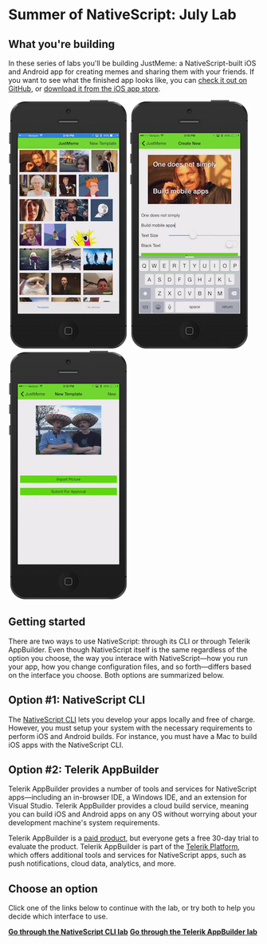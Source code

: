# Summer of NativeScript: July Lab

## What you're building

In these series of labs you'll be building JustMeme: a NativeScript-built iOS and Android app for creating memes and sharing them with your friends. If you want to see what the finished app looks like, you can [check it out on GitHub](https://github.com/NativeScript/sample-JustMeme), or [download it from the iOS app store](https://itunes.apple.com/us/app/justmeme/id989340374?mt=8).

![](ss.png)
![](ss2.png)
![](ss3.png)

## Getting started

There are two ways to use NativeScript: through its CLI or through Telerik AppBuilder. Even though NativeScript itself is the same regardless of the option you choose, the way you interace with NativeScript—how you run your app, how you change configuration files, and so forth—differs based on the interface you choose. Both options are summarized below.

## Option #1: NativeScript CLI

The [NativeScript CLI](https://github.com/NativeScript/NativeScript-cli) lets you develop your apps locally and free of charge. However, you must setup your system with the necessary requirements to perform iOS and Android builds. For instance, you must have a Mac to build iOS apps with the NativeScript CLI.

## Option #2: Telerik AppBuilder

Telerik AppBuilder provides a number of tools and services for NativeScript apps—including an in-browser IDE, a Windows IDE, and an extension for Visual Studio. Telerik AppBuilder provides a cloud build service, meaning you can build iOS and Android apps on any OS without worrying about your development machine's system requirements.

Telerik AppBuilder is a [paid product](https://www.telerik.com/purchase/appbuilder), but everyone gets a free 30-day trial to evaluate the product. Telerik AppBuilder is part of the [Telerik Platform](http://www.telerik.com/platform), which offers additional tools and services for NativeScript apps, such as push notifications, cloud data, analytics, and more.

## Choose an option

Click one of the links below to continue with the lab, or try both to help you decide which interface to use.

[**Go through the NativeScript CLI lab**](lab-cli.md)
[**Go through the Telerik AppBuilder lab**](lab-appbuilder.md)